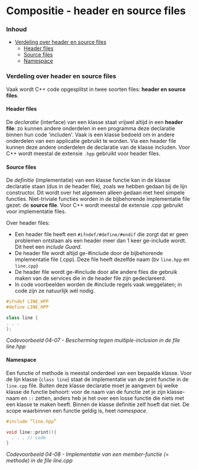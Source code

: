 # Compositie - header en source files [](title-id) <!-- omit in toc -->

### Inhoud[](toc-id) <!-- omit in toc -->

- [Verdeling over header en source files](#verdeling-over-header-en-source-files)
  - [Header files](#header-files)
  - [Source files](#source-files)
  - [Namespace](#namespace)

### Verdeling over header en source files
Vaak wordt C++ code opgesplitst in twee soorten files:
**header en source files**.

#### Header files
De *declaratie* (interface) van een klasse staat vrijwel altijd in een **header file**: zo kunnen andere onderdelen in een programma deze declaratie binnen hun code 'includen'.
Vaak is een klasse bedoeld om in andere onderdelen van een applicatie gebruikt te worden. Via een header file kunnen deze andere onderdelen de declaratie van de klasse includen. Voor C++ wordt meestal de extensie `.hpp` gebruikt voor header files.

#### Source files
De *definitie* (implementatie) van een klasse functie kan in de klasse declaratie staan (dus in de header file), zoals we hebben gedaan bij de lijn constructor. Dit wordt over het algemeen alleen gedaan met heel simpele functies. Niet-triviale functies worden in de bijbehorende implementatie file gezet: de **source file**. Voor C++ wordt meestal de extensie .cpp gebruikt voor implementatie files. 

Over header files:
- Een header file heeft een `#ifndef/#define/#endif` die zorgt dat er geen problemen ontstaan als een header meer dan 1 keer ge-include wordt. Dit heet een *include Guard*.
- De header file wordt altijd ge-#include door de bijbehorende implementatie file (.cpp). Deze file heeft dezelfde naam (bv `line.hpp` en `line.cpp`)
- De header file wordt ge-#include door alle andere files die gebruik maken van de services die in de header file zijn gedeclareerd.
- In code voorbeelden worden de #include regels vaak weggelaten; in code zijn ze natuurlijk wél nodig.

```cpp
#ifndef LINE_HPP
#define LINE_HPP

class line {
. . .
};
```
*Codevoorbeeld 04-07 - Bescherming tegen multiple-inclusion in de file line.hpp*

#### Namespace
Een functie of methode is meestal onderdeel van een bepaalde klasse. Voor de lijn klasse (`class line`) staat de implementatie van de print functie in de `line.cpp` file. Buiten deze klasse declaratie moet je aangeven bij welke klasse de functie behoort: voor de naam van de functie zet je zijn klasse-naam en `::` zetten, anders heb je het over een losse functie die niets met een klasse te maken heeft. Bínnen de klasse definitie zelf hoeft dat niet.
De scope waarbinnen een functie geldig is, heet *namespace*.

```cpp
#include ”line.hpp”

void line::print(){
  . . . // code
}
```
*Codevoorbeeld 04-08 - Implementatie van een member-functie (= methode) in de file line.cpp*